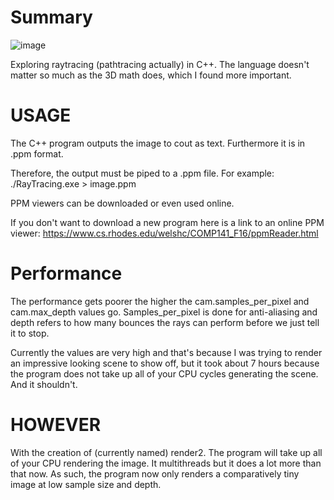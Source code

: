 # Summary

![image](https://github.com/NodeReplacer/RayTracing-in-C--/assets/80176553/4af260f0-2a74-40f7-a0aa-e1a52329a1f1)

Exploring raytracing (pathtracing actually) in C++. The language doesn't matter so much as the 3D math does, which I found more important.

# USAGE 

The C++ program outputs the image to cout as text. Furthermore it is in .ppm format.

Therefore, the output must be piped to a .ppm file. For example: ./RayTracing.exe > image.ppm

PPM viewers can be downloaded or even used online. 

If you don't want to download a new program here is a link to an online PPM viewer: https://www.cs.rhodes.edu/welshc/COMP141_F16/ppmReader.html

# Performance

The performance gets poorer the higher the cam.samples_per_pixel and cam.max_depth values go. Samples_per_pixel is done for anti-aliasing and depth refers to how many bounces the rays can perform before we just tell it to stop.

Currently the values are very high and that's because I was trying to render an impressive looking scene to show off, but it took about 7 hours because the program does not take up all of your CPU cycles generating the scene. And it shouldn't.

# HOWEVER

With the creation of (currently named) render2. The program will take up all of your CPU rendering the image. It multithreads but it does a lot more than that now. As such, the program now only renders a comparatively tiny image at low sample size and depth.
